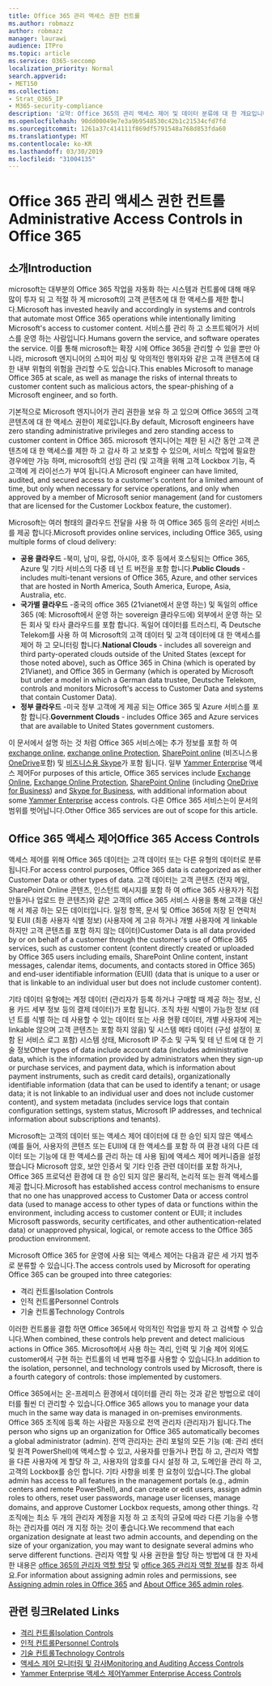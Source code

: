 ```yaml
---
title: Office 365 관리 액세스 권한 컨트롤
ms.author: robmazz
author: robmazz
manager: laurawi
audience: ITPro
ms.topic: article
ms.service: O365-seccomp
localization_priority: Normal
search.appverid:
- MET150
ms.collection:
- Strat_O365_IP
- M365-security-compliance
description: '요약: Office 365의 관리 액세스 제어 및 데이터 분류에 대 한 개요입니다.'
ms.openlocfilehash: 90dd00049e7e3a9b9548530c42b1c21534cfd7fd
ms.sourcegitcommit: 1261a37c414111f869df5791548a768d853fda60
ms.translationtype: MT
ms.contentlocale: ko-KR
ms.lasthandoff: 03/30/2019
ms.locfileid: "31004135"
---
```

# <a name="administrative-access-controls-in-office-365"></a><span data-ttu-id="1b66d-103">Office 365 관리 액세스 권한 컨트롤</span><span class="sxs-lookup"><span data-stu-id="1b66d-103">Administrative Access Controls in Office 365</span></span> 

## <a name="introduction"></a><span data-ttu-id="1b66d-104">소개</span><span class="sxs-lookup"><span data-stu-id="1b66d-104">Introduction</span></span>
<span data-ttu-id="1b66d-105">microsoft는 대부분의 Office 365 작업을 자동화 하는 시스템과 컨트롤에 대해 매우 많이 투자 되 고 적절 하 게 microsoft의 고객 콘텐츠에 대 한 액세스를 제한 합니다.</span><span class="sxs-lookup"><span data-stu-id="1b66d-105">Microsoft has invested heavily and accordingly in systems and controls that automate most Office 365 operations while intentionally limiting Microsoft's access to customer content.</span></span> <span data-ttu-id="1b66d-106">서비스를 관리 하 고 소프트웨어가 서비스를 운영 하는 사람입니다.</span><span class="sxs-lookup"><span data-stu-id="1b66d-106">Humans govern the service, and software operates the service.</span></span> <span data-ttu-id="1b66d-107">이를 통해 microsoft는 확장 시에 Office 365을 관리할 수 있을 뿐만 아니라, microsoft 엔지니어의 스피어 피싱 및 악의적인 행위자와 같은 고객 콘텐츠에 대 한 내부 위협의 위험을 관리할 수도 있습니다.</span><span class="sxs-lookup"><span data-stu-id="1b66d-107">This enables Microsoft to manage Office 365 at scale, as well as manage the risks of internal threats to customer content such as malicious actors, the spear-phishing of a Microsoft engineer, and so forth.</span></span>

<span data-ttu-id="1b66d-108">기본적으로 Microsoft 엔지니어가 관리 권한을 보유 하 고 있으며 Office 365의 고객 콘텐츠에 대 한 액세스 권한이 제로입니다.</span><span class="sxs-lookup"><span data-stu-id="1b66d-108">By default, Microsoft engineers have zero standing administrative privileges and zero standing access to customer content in Office 365.</span></span> <span data-ttu-id="1b66d-109">microsoft 엔지니어는 제한 된 시간 동안 고객 콘텐츠에 대 한 액세스를 제한 하 고 감사 하 고 보호할 수 있으며, 서비스 작업에 필요한 경우에만 가능 하며, microsoft의 선임 관리 (및 고객을 위해 고객 Lockbox 기능, 즉 고객에 게 라이선스가 부여 됩니다.</span><span class="sxs-lookup"><span data-stu-id="1b66d-109">A Microsoft engineer can have limited, audited, and secured access to a customer's content for a limited amount of time, but only when necessary for service operations, and only when approved by a member of Microsoft senior management (and for customers that are licensed for the Customer Lockbox feature, the customer).</span></span>

<span data-ttu-id="1b66d-110">Microsoft는 여러 형태의 클라우드 전달을 사용 하 여 Office 365 등의 온라인 서비스를 제공 합니다.</span><span class="sxs-lookup"><span data-stu-id="1b66d-110">Microsoft provides online services, including Office 365, using multiple forms of cloud delivery:</span></span>

- <span data-ttu-id="1b66d-111">**공용 클라우드** -북미, 남미, 유럽, 아시아, 호주 등에서 호스팅되는 Office 365, Azure 및 기타 서비스의 다중 테 넌 트 버전을 포함 합니다.</span><span class="sxs-lookup"><span data-stu-id="1b66d-111">**Public Clouds** - includes multi-tenant versions of Office 365, Azure, and other services that are hosted in North America, South America, Europe, Asia, Australia, etc.</span></span>
- <span data-ttu-id="1b66d-112">**국가별 클라우드** -중국의 office 365 (21vianet에서 운영 하는) 및 독일의 office 365 (예: Microsoft에서 운영 하는 sovereign 클라우드에) 외부에서 운영 하는 모든 회사 및 타사 클라우드를 포함 합니다. 독일어 데이터를 트러스티, 즉 Deutsche Telekom를 사용 하 여 Microsoft의 고객 데이터 및 고객 데이터에 대 한 액세스를 제어 하 고 모니터링 합니다.</span><span class="sxs-lookup"><span data-stu-id="1b66d-112">**National Clouds** - includes all sovereign and third party-operated clouds outside of the United States (except for those noted above), such as Office 365 in China (which is operated by 21Vianet), and Office 365 in Germany (which is operated by Microsoft but under a model in which a German data trustee, Deutsche Telekom, controls and monitors Microsoft's access to Customer Data and systems that contain Customer Data).</span></span>
- <span data-ttu-id="1b66d-113">**정부 클라우드** -미국 정부 고객에 게 제공 되는 Office 365 및 Azure 서비스를 포함 합니다.</span><span class="sxs-lookup"><span data-stu-id="1b66d-113">**Government Clouds** - includes Office 365 and Azure services that are available to United States government customers.</span></span>

<span data-ttu-id="1b66d-114">이 문서에서 설명 하는 것 처럼 Office 365 서비스에는 추가 정보를 포함 하 여 [exchange online](https://docs.microsoft.com/Exchange/exchange-online), [exchange online Protection](https://docs.microsoft.com/Office365/SecurityCompliance/eop/exchange-online-protection-overview), [SharePoint online](https://docs.microsoft.com/sharepoint/sharepoint-online) (비즈니스용 [OneDrive](https://docs.microsoft.com/OneDrive/onedrive)포함) 및 [비즈니스용 Skype](https://docs.microsoft.com/SkypeForBusiness/skype-for-business-online)가 포함 됩니다. 일부 [Yammer Enterprise](https://support.office.com/article/yammer-–-admin-help-e1464355-1f97-49ac-b2aa-dd320b179dbe?ui=en-US&rs=en-US&ad=US) 액세스 제어</span><span class="sxs-lookup"><span data-stu-id="1b66d-114">For purposes of this article, Office 365 services include [Exchange Online](https://docs.microsoft.com/Exchange/exchange-online), [Exchange Online Protection](https://docs.microsoft.com/Office365/SecurityCompliance/eop/exchange-online-protection-overview), [SharePoint Online](https://docs.microsoft.com/sharepoint/sharepoint-online) (including [OneDrive for Business](https://docs.microsoft.com/OneDrive/onedrive)) and [Skype for Business](https://docs.microsoft.com/SkypeForBusiness/skype-for-business-online), with additional information about some [Yammer Enterprise](https://support.office.com/article/yammer-–-admin-help-e1464355-1f97-49ac-b2aa-dd320b179dbe?ui=en-US&rs=en-US&ad=US) access controls.</span></span> <span data-ttu-id="1b66d-115">다른 Office 365 서비스는이 문서의 범위를 벗어납니다.</span><span class="sxs-lookup"><span data-stu-id="1b66d-115">Other Office 365 services are out of scope for this article.</span></span>

## <a name="office-365-access-controls"></a><span data-ttu-id="1b66d-116">Office 365 액세스 제어</span><span class="sxs-lookup"><span data-stu-id="1b66d-116">Office 365 Access Controls</span></span>
<span data-ttu-id="1b66d-117">액세스 제어를 위해 Office 365 데이터는 고객 데이터 또는 다른 유형의 데이터로 분류 됩니다.</span><span class="sxs-lookup"><span data-stu-id="1b66d-117">For access control purposes, Office 365 data is categorized as either Customer Data or other types of data.</span></span> <span data-ttu-id="1b66d-118">고객 데이터는 고객 콘텐츠 (전자 메일, SharePoint Online 콘텐츠, 인스턴트 메시지를 포함 하 여 office 365 사용자가 직접 만들거나 업로드 한 콘텐츠)와 같은 고객의 office 365 서비스 사용을 통해 고객을 대신해 서 제공 하는 모든 데이터입니다. 일정 항목, 문서 및 Office 365에 저장 된 연락처 및 EUII (최종 사용자 식별 정보) (사용자에 게 고유 하거나 개별 사용자에 게 linkable 하지만 고객 콘텐츠를 포함 하지 않는 데이터)</span><span class="sxs-lookup"><span data-stu-id="1b66d-118">Customer Data is all data provided by or on behalf of a customer through the customer's use of Office 365 services, such as customer content (content directly created or uploaded by Office 365 users including emails, SharePoint Online content, instant messages, calendar items, documents, and contacts stored in Office 365) and end-user identifiable information (EUII) (data that is unique to a user or that is linkable to an individual user but does not include customer content).</span></span> 

<span data-ttu-id="1b66d-119">기타 데이터 유형에는 계정 데이터 (관리자가 등록 하거나 구매할 때 제공 하는 정보, 신용 카드 세부 정보 등의 결제 데이터)가 포함 됩니다. 조직 차원 식별이 가능한 정보 (테 넌 트를 식별 하는 데 사용할 수 있는 데이터 또는 사용 현황 데이터, 개별 사용자에 게는 linkable 않으며 고객 콘텐츠는 포함 하지 않음) 및 시스템 메타 데이터 (구성 설정이 포함 된 서비스 로그 포함) 시스템 상태, Microsoft IP 주소 및 구독 및 테 넌 트에 대 한 기술 정보</span><span class="sxs-lookup"><span data-stu-id="1b66d-119">Other types of data include account data (includes administrative data, which is the information provided by administrators when they sign-up or purchase services, and payment data, which is information about payment instruments, such as credit card details), organizationally identifiable information (data that can be used to identify a tenant; or usage data; it is not linkable to an individual user and does not include customer content), and system metadata (includes service logs that contain configuration settings, system status, Microsoft IP addresses, and technical information about subscriptions and tenants).</span></span>

<span data-ttu-id="1b66d-120">Microsoft는 고객의 데이터 또는 액세스 제어 데이터에 대 한 승인 되지 않은 액세스 (예를 들어, 사용자의 콘텐츠 또는 EUII에 대 한 액세스를 포함 하 여 환경 내의 다른 데이터 또는 기능에 대 한 액세스를 관리 하는 데 사용 됨)에 액세스 제어 메커니즘을 설정 했습니다 Microsoft 암호, 보안 인증서 및 기타 인증 관련 데이터를 포함 하거나, Office 365 프로덕션 환경에 대 한 승인 되지 않은 물리적, 논리적 또는 원격 액세스를 제공 합니다.</span><span class="sxs-lookup"><span data-stu-id="1b66d-120">Microsoft has established access control mechanisms to ensure that no one has unapproved access to Customer Data or access control data (used to manage access to other types of data or functions within the environment, including access to customer content or EUII; it includes Microsoft passwords, security certificates, and other authentication-related data) or unapproved physical, logical, or remote access to the Office 365 production environment.</span></span>

<span data-ttu-id="1b66d-121">Microsoft Office 365 for 운영에 사용 되는 액세스 제어는 다음과 같은 세 가지 범주로 분류할 수 있습니다.</span><span class="sxs-lookup"><span data-stu-id="1b66d-121">The access controls used by Microsoft for operating Office 365 can be grouped into three categories:</span></span>
- <span data-ttu-id="1b66d-122">격리 컨트롤</span><span class="sxs-lookup"><span data-stu-id="1b66d-122">Isolation Controls</span></span>
- <span data-ttu-id="1b66d-123">인적 컨트롤</span><span class="sxs-lookup"><span data-stu-id="1b66d-123">Personnel Controls</span></span>
- <span data-ttu-id="1b66d-124">기술 컨트롤</span><span class="sxs-lookup"><span data-stu-id="1b66d-124">Technology Controls</span></span>

<span data-ttu-id="1b66d-125">이러한 컨트롤을 결합 하면 Office 365에서 악의적인 작업을 방지 하 고 검색할 수 있습니다.</span><span class="sxs-lookup"><span data-stu-id="1b66d-125">When combined, these controls help prevent and detect malicious actions in Office 365.</span></span> <span data-ttu-id="1b66d-126">Microsoft에서 사용 하는 격리, 인력 및 기술 제어 외에도 customer에서 구현 하는 컨트롤의 네 번째 범주를 사용할 수 있습니다.</span><span class="sxs-lookup"><span data-stu-id="1b66d-126">In addition to the isolation, personnel, and technology controls used by Microsoft, there is a fourth category of controls: those implemented by customers.</span></span>

<span data-ttu-id="1b66d-127">Office 365에서는 온-프레미스 환경에서 데이터를 관리 하는 것과 같은 방법으로 데이터를 훨씬 더 관리할 수 있습니다.</span><span class="sxs-lookup"><span data-stu-id="1b66d-127">Office 365 allows you to manage your data much in the same way data is managed in on-premises environments.</span></span> <span data-ttu-id="1b66d-128">Office 365 조직에 등록 하는 사람은 자동으로 전역 관리자 (관리자)가 됩니다.</span><span class="sxs-lookup"><span data-stu-id="1b66d-128">The person who signs up an organization for Office 365 automatically becomes a global administrator (admin).</span></span> <span data-ttu-id="1b66d-129">전역 관리자는 관리 포털의 모든 기능 (예: 관리 센터 및 원격 PowerShell)에 액세스할 수 있고, 사용자를 만들거나 편집 하 고, 관리자 역할을 다른 사용자에 게 할당 하 고, 사용자의 암호를 다시 설정 하 고, 도메인을 관리 하 고, 고객의 Lockbox를 승인 합니다. 기타 사항을 비롯 한 요청이 있습니다.</span><span class="sxs-lookup"><span data-stu-id="1b66d-129">The global admin has access to all features in the management portals (e.g., admin centers and remote PowerShell), and can create or edit users, assign admin roles to others, reset user passwords, manage user licenses, manage domains, and approve Customer Lockbox requests, among other things.</span></span> <span data-ttu-id="1b66d-130">각 조직에는 최소 두 개의 관리자 계정을 지정 하 고 조직의 규모에 따라 다른 기능을 수행 하는 관리자를 여러 개 지정 하는 것이 좋습니다.</span><span class="sxs-lookup"><span data-stu-id="1b66d-130">We recommend that each organization designate at least two admin accounts, and depending on the size of your organization, you may want to designate several admins who serve different functions.</span></span> <span data-ttu-id="1b66d-131">관리자 역할 및 사용 권한을 할당 하는 방법에 대 한 자세한 내용은 [office 365의 관리자 역할 할당](https://support.office.com/article/Assigning-admin-roles-in-Office-365-eac4d046-1afd-4f1a-85fc-8219c79e1504) 및 [office 365 관리자 역할 정보](https://support.office.com/article/Permissions-in-Office-365-DA585EEA-F576-4F55-A1E0-87090B6AAA9D)를 참조 하세요.</span><span class="sxs-lookup"><span data-stu-id="1b66d-131">For information about assigning admin roles and permissions, see [Assigning admin roles in Office 365](https://support.office.com/article/Assigning-admin-roles-in-Office-365-eac4d046-1afd-4f1a-85fc-8219c79e1504) and [About Office 365 admin roles](https://support.office.com/article/Permissions-in-Office-365-DA585EEA-F576-4F55-A1E0-87090B6AAA9D).</span></span>


## <a name="related-links"></a><span data-ttu-id="1b66d-132">관련 링크</span><span class="sxs-lookup"><span data-stu-id="1b66d-132">Related Links</span></span>

- [<span data-ttu-id="1b66d-133">격리 컨트롤</span><span class="sxs-lookup"><span data-stu-id="1b66d-133">Isolation Controls</span></span>](office-365-isolation-controls.md)
- [<span data-ttu-id="1b66d-134">인적 컨트롤</span><span class="sxs-lookup"><span data-stu-id="1b66d-134">Personnel Controls</span></span>](office-365-personnel-controls.md)
- [<span data-ttu-id="1b66d-135">기술 컨트롤</span><span class="sxs-lookup"><span data-stu-id="1b66d-135">Technology Controls</span></span>](office-365-technology-controls.md)
- [<span data-ttu-id="1b66d-136">액세스 제어 모니터링 및 감사</span><span class="sxs-lookup"><span data-stu-id="1b66d-136">Monitoring and Auditing Access Controls</span></span>](office-365-monitoring-and-auditing-access-controls.md)
- [<span data-ttu-id="1b66d-137">Yammer Enterprise 액세스 제어</span><span class="sxs-lookup"><span data-stu-id="1b66d-137">Yammer Enterprise Access Controls</span></span>](office-365-yammer-enterprise-access-controls.md)